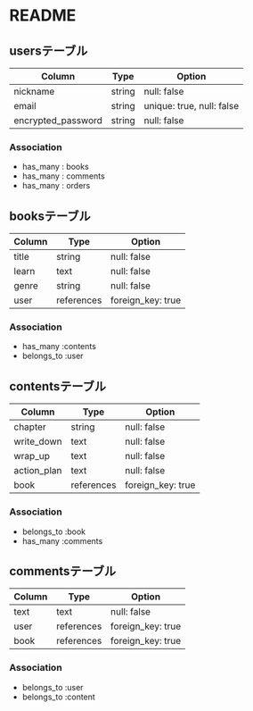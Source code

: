 # README
## usersテーブル
| Column             | Type    | Option                    |
| ------------------ | ------- | ------------------------- |
| nickname           | string  | null: false               |
| email              | string  | unique: true, null: false |
| encrypted_password | string  | null: false               |

### Association
- has_many : books
- has_many : comments
- has_many : orders

## booksテーブル
| Column   | Type       | Option            |
| -------- | ---------- | ----------------- |
| title    | string     | null: false       |
| learn    | text       | null: false       |
| genre    | string     | null: false       |
| user     | references | foreign_key: true |

### Association
- has_many :contents
- belongs_to :user

## contentsテーブル
| Column      | Type       | Option            |
| ----------- | ---------- | ----------------- |
| chapter     | string     | null: false       |
| write_down  | text       | null: false       |
| wrap_up     | text       | null: false       |
| action_plan | text       | null: false       |
| book        | references | foreign_key: true |

### Association
- belongs_to :book
- has_many :comments

## commentsテーブル
| Column | Type       | Option            |
| ------ | ---------- | ----------------- |
| text   | text       | null: false       |
| user   | references | foreign_key: true |
| book   | references | foreign_key: true |


### Association
- belongs_to :user
- belongs_to :content